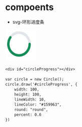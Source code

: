 # compoents
- svg-环形进度条

<html>
<img src="images/circle.gif" width="100" height="100"/>
</html>

```
<div id="circleProgress"></div>

var circle = new Circle();
circle.draw('#circleProgress', {
    width: 100,
    height: 100,
    lineWidth: 10,
    lineColor: "#159963",
    round: "round",
    percent: 0.6
})
```

